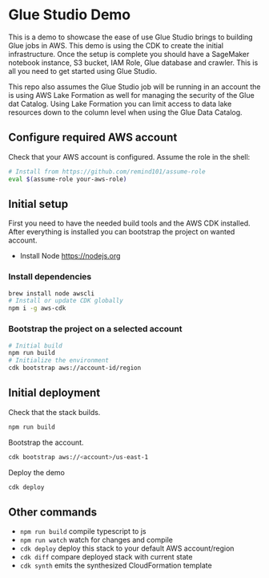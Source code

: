# Glue Studio Demo

This is a demo to showcase the ease of use Glue Studio brings to building Glue jobs in AWS. This demo is using the CDK to create the initial infrastructure. Once the setup is complete you should have a SageMaker notebook instance, S3 bucket, IAM Role, Glue database and crawler. This is all you need to get started using Glue Studio. 

This repo also assumes the Glue Studio job will be running in an account the is using AWS Lake Formation as well for managing the security of the Glue dat Catalog. Using Lake Formation you can limit access to data lake resources down to the column level when using the Glue Data Catalog.

## Configure required AWS account

Check that your AWS account is configured. Assume the role in the shell:

```bash
# Install from https://github.com/remind101/assume-role
eval $(assume-role your-aws-role)
```

## Initial setup

First you need to have the needed build tools and the AWS CDK installed.
After everything is installed you can bootstrap the project on wanted account.

* Install Node <https://nodejs.org>

### Install dependencies

```bash
brew install node awscli
# Install or update CDK globally
npm i -g aws-cdk
```

### Bootstrap the project on a selected account

```bash
# Initial build
npm run build
# Initialize the environment
cdk bootstrap aws://account-id/region
```
## Initial deployment

Check that the stack builds.

```bash
npm run build
```

Bootstrap the account.

```bash
cdk bootstrap aws://<account>/us-east-1
```

Deploy the demo

```bash
cdk deploy
```

## Other commands

* `npm run build`   compile typescript to js
* `npm run watch`   watch for changes and compile
* `cdk deploy`      deploy this stack to your default AWS account/region
* `cdk diff`        compare deployed stack with current state
* `cdk synth`       emits the synthesized CloudFormation template